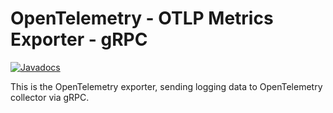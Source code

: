 # OpenTelemetry - OTLP Metrics Exporter - gRPC

[![Javadocs][javadoc-image]][javadoc-url]

This is the OpenTelemetry exporter, sending logging data to OpenTelemetry collector via gRPC.

[javadoc-image]: https://www.javadoc.io/badge/io.opentelemetry/opentelemetry-exporters-otlp.svg
[javadoc-url]: https://www.javadoc.io/doc/io.opentelemetry/opentelemetry-exporters-otlp